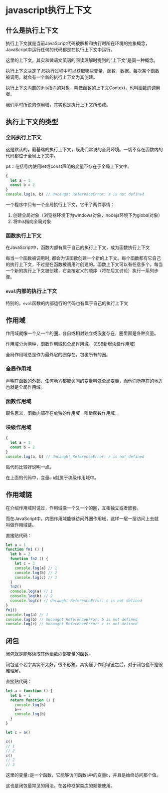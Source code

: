 # javascript执行上下文

## 什么是执行上下文

执行上下文就是当前JavaScript代码被解析和执行时所在环境的抽象概念，JavaScript中运行任何的代码都是在执行上下文中运行。

这里的上下文，其实和做语文英语的阅读理解时提到的“上下文”是同一种概念。

执行上下文决定了JS执行过程中可以获取哪些变量，函数，数据。每次某个函数被调用，就会有一个新的执行上下文为其创建。

执行上下文内部的this指向的对象，叫做函数的上下文Context，也叫函数的调用者。

我们平时所说的作用域，其实也是执行上下文所形成。

## 执行上下文的类型

### 全局执行上下文

这是默认的，最基础的执行上下文，既我们常说的全局环境。一切不存在函数内的代码都位于全局上下文中。

ps：花括号内使用let或const声明的变量不存在于全局上下文中。

```javascript
{
  let a = 1
  const b = 2
}
console.log(a, b) // Uncaught ReferenceError: a is not defined
```

一个程序中只有一个全局执行上下文，它干了两件事情：
1. 创建全局对象（浏览器环境下为windows对象，nodejs环境下为global对象）
2. 将this指向全局对象

### 函数执行上下文

在JavaScript中，函数内部有属于自己的执行上下文，成为函数执行上下文

每当一个函数被调用时, 都会为该函数创建一个新的上下文。每个函数都有它自己的执行上下文，不过是在函数被调用时创建的。函数上下文可以有任意多个。每当一个新的执行上下文被创建，它会按定义的顺序（将在后文讨论）执行一系列步骤。


### `eval`内部的执行上下文

特别的，`eval`函数的内部运行的代码也有属于自己的执行上下文

## 作用域

作用域就像一个又一个的圈，各自或相对独立或嵌套存在，圈里面是各种变量。

作用域分为两种，函数作用域和全局作用域。（ES6新增块级作用域）

全局作用域总是作为最外层的圈存在，包裹所有的圈。

### 全局作用域

声明在函数的外部，任何地方都能访问的变量叫做全局变量，而他们所存在的地方也就是全局作用域。

### 函数作用域

顾名思义，函数内部存在单独的作用域，叫做函数作用域。

### 块级作用域

```javascript
{
  let a = 1
  const b = 2
}
console.log(a, b) // Uncaught ReferenceError: a is not defined
```

贴代码比较好说明一点。

在上面的代码中，变量`a` `b`就属于块级作用域中。

## 作用域链

在介绍作用域时说过，作用域像一个又一个的圈，互相独立或者嵌套。

而在JavaScript中，内圈作用域能够访问外圈作用域，这样一层一层访问上去就叫做作用域链。

直接贴代码：

```javascript
let a = 1
function fn1 () {
  let b = 2
  function fn2 () {
    let c = 3
    console.log(a) // 1
    console.log(b) // 2
    console.log(c) // 3
  }
  fn2()
  console.log(a) // 1
  console.log(b) // 2
  console.log(c) // Uncaught ReferenceError: c is not defined
}
fn1()
console.log(a) // 1
console.log(b) // Uncaught ReferenceError: b is not defined
console.log(c) // Uncaught ReferenceError: c is not defined
```

## 闭包

闭包就是能够读取其他函数内部变量的函数。

闭包这个名字其实不太好，很不形象。其实懂了作用域链之后，对于闭包也不是很难理解。

直接贴代码：

```javascript
let a = function () {
  let b = 1
  return function () {
    console.log(b)
    b++
    console.log(b)
  }
}

let c = a()

c()
// 1
// 2
c()
// 2
// 3
```

这里的变量`c`是一个函数，它能够访问函数`a`中的变量`b`，并且是始终访问那个值。

这也是闭包最常见的用法。在各种框架类库的频繁使用。

